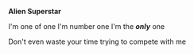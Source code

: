 __Alien Superstar__


I'm one of one
I'm number one
I'm the ___only___ one

Don't even waste your time trying to compete with me
